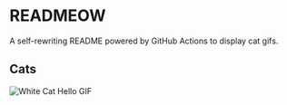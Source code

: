 # READMEOW

A self-rewriting README powered by GitHub Actions to display cat gifs.

## Cats

![White Cat Hello GIF](https://media4.giphy.com/media/v1.Y2lkPTlhY2QwMmRhbjdsYW5kMWJwbXA4OWR4ejEwbGEwb2J4MWxyNWp2YmQweThnazRzeSZlcD12MV9naWZzX3NlYXJjaCZjdD1n/vFKqnCdLPNOKc/200.gif)
